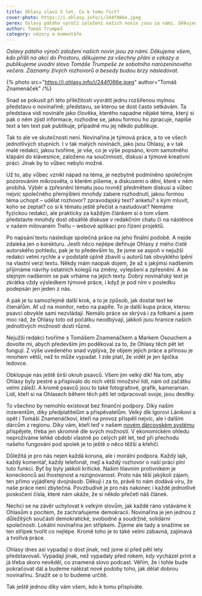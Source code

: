 ```yaml
---
title: Ohlasy slaví 5 let. Co k tomu říct?
cover-photo: https://i.ohlasy.info/i/244f066e.jpeg
perex: Oslavy pátého výročí založení našich novin jsou za námi. Děkujeme všem, kdo přišli na akci do Prostoru, děkujeme za všechny přání a vzkazy a publikujeme úvodní slovo Tomáše Trumpeše ze sobotního narozeninového večera.
author: Tomáš Trumpeš
category: názory a komentáře
---
```


*Oslavy pátého výročí založení našich novin jsou za námi. Děkujeme všem, kdo přišli na akci do Prostoru, děkujeme za všechny přání a vzkazy a publikujeme úvodní slovo Tomáše Trumpeše ze sobotního narozeninového večera. Záznamy živých rozhovorů a besedy budou brzy následovat.*

{% photo src="https://i.ohlasy.info/i/244f066e.jpeg" author="Tomáš Znamenáček" /%}

Snad se pokusit při této příležitosti vyvrátit jednu rozšířenou mylnou představu o novinařině; představu, se kterou se dost často setkávám. Ta představa vidí novináře jako člověka, kterého napadne nějaké téma, který si pak o něm zjistí informace, rozhodne se, jakou formou ho zpracuje, napíše text a ten text pak publikuje, případně mu jej někdo publikuje.

Tak to ale ve skutečnosti není. Novinařina je týmová práce, a to ve všech jednotlivých stupních. I v tak malých novinách, jako jsou Ohlasy, a v tak malé redakci, jakou tvoříme, je vše, co je výše popsáno, krom samotného klápání do klávesnice, založeno na součinnosti, diskusi a týmové kreativní práci. Jinak by to vůbec nebylo možné.

Už to, aby vůbec vznikl nápad na téma, je nezbytně podmíněno společným pozorováním mikrosvěta, o kterém píšeme, a diskusemi o dění, které v něm probíhá. Výběr a zpřesnění tématu jsou rovněž předmětem diskusí a vůbec nejvíc společného přemýšlení mnohdy zabere rozhodnutí, jakou formou téma uchopit – udělat rozhovor? zpravodajský text? anketu? s kým mluvit, koho se zeptat? co si k tématu ještě přečíst a nastudovat? Nemáme fyzickou redakci, ale prakticky za každým článkem si o tom všem představte mnohdy dost obsáhlé diskuse v redakčním chatu či na nástěnce v našem milovaném Trellu – webové aplikaci pro řízení projektů.

Po napsání textu následuje společná práce na jeho finální podobě. A nejde zdaleka jen o korekturu. Jestli něco nejlépe definuje Ohlasy z mého čistě autorského pohledu, pak je to především to, že jsme se aspoň v nejužší redakci velmi rychle a v podstatě úplně zbavili u autorů tak obvyklého lpění na vlastní verzi textu. Někdy mám naopak dojem, že až s jakýmsi nadšením přijímáme návrhy ostatních kolegů na změny, vylepšení a zpřesnění. A se stejným nadšením se pak vrháme na jejich texty. Dobrý novinářský text je zkrátka vždy výsledkem týmové práce, i když je pod ním v posledku podepsán jen jeden z nás.

A pak je tu samozřejmě další krok, a to je způsob, jak dostat text ke čtenářům. Ať už na monitor, nebo na papíře. To je další kupa práce, kterou psavci obvykle sami nezvládají. Nemálo práce se skrývá i za fotkami a jsem moc rád, že Ohlasy toto od počátku neodbývají, jakkoli jsou hranice našich jednotlivých možností dosti různé.

Nejužší redakci tvoříme s Tomášem Znamenáčkem a Markem Osouchem a dovolte mi, abych především jim poděkoval za to, že Ohlasy těch pět let fungují. Z výše uvedeného snad vyplývá, že objem jejich práce a přínosu je mnohem větší, než to může vypadat. I zde platí, že vidět je jen špička ledovce.

Obklopuje nás ještě širší okruh psavců. Všem jim velký dík! Na tom, aby Ohlasy byly pestré a přispívalo do nich větší množství lidí, nám od začátku velmi záleží. A kromě psavců jsou to také fotografové, grafik, kameraman. Lidí, kteří si na Ohlasech během těch pěti let odpracovali svoje, jsou desítky.

To všechno by nemohlo existovat bez finanční podpory. Díky našim inzerentům, díky předplatitelům a přispěvatelům. Velký dík Igorovi Láníkovi a opět i Tomáši Znamenáčkovi, kteří na provoz přispěli nejvíc, ale i dalším dárcům z regionu. Díky vám, kteří teď v našem [novém dárcovském systému](https://www.darujme.cz/projekt/1202392) přispějete, třeba jen skromně dle svých možností. V ekonomickém ohledu neprožíváme lehké období vlastně po celých pět let, teď při přechodu našeho fungování pod spolek je to ještě o něco těžší a křehčí.

Důležitá je pro nás nejen každá koruna, ale i morální podpora. Každý lajk, každý komentář, každý telefonát, mejl a každý rozhovor o naší práci plní tuto funkci. Byť by byly jakkoli kritické. Naším hlavním protivníkem je koneckonců asi lhostejnost a rezignovanost. Proto nás těší jakýkoli zájem, ten přímo vyjádřený dvojnásob. Děkuji i za to, právě to nám dodává víru, že naše práce není zbytečná. Povzbudivé je pro nás nakonec i každé jednotlivé poskočení čísla, které nám ukáže, že si někdo přečetl náš článek.

Nechci se na závěr uchylovat k velkým slovům, jak každé ráno vstáváme k Ohlasům s pocitem, že zachraňujeme demokracii. Novinařina je jen jednou z důležitých součástí demokratické, svobodné a soudržné, solidární společnosti. Lokální novinařina jen střípkem. Žijeme ale tady a snažíme se ten střípek tvořit co nejlépe. Kromě toho je to také velmi zábavná, zajímavá a tvořivá práce.

Ohlasy dnes asi vypadají o dost jinak, než jsme si před pěti lety představovali. Vypadají jinak, než vypadaly před rokem, kdy vycházel print a já třeba skoro nevěděl, co znamená slovo podcast. Věřím, že i tohle bude pokračovat dál a budeme nalézat nové podoby toho, jak dělat dobrou novinařinu. Snažit se o to budeme určitě.

Tak ještě jednou díky vám všem, kdo k tomu přispíváte.
